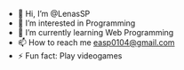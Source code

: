 - 👋 Hi, I’m @LenasSP
- 👀 I’m interested in Programming
- 🌱 I’m currently learning Web Programming
- 📫 How to reach me easp0104@gmail.com
- ⚡ Fun fact: Play videogames

<!---
LenasSP/LenasSP is a ✨ special ✨ repository because its `README.md` (this file) appears on your GitHub profile.
You can click the Preview link to take a look at your changes.
--->
